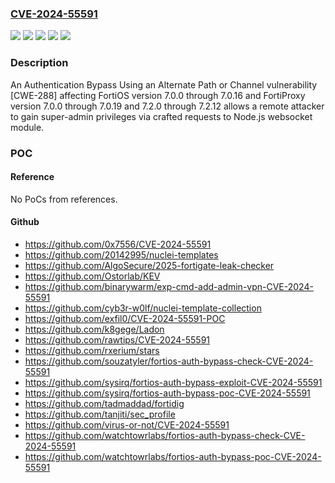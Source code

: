 ### [CVE-2024-55591](https://cve.mitre.org/cgi-bin/cvename.cgi?name=CVE-2024-55591)
![](https://img.shields.io/static/v1?label=Product&message=FortiOS&color=blue)
![](https://img.shields.io/static/v1?label=Product&message=FortiProxy&color=blue)
![](https://img.shields.io/static/v1?label=Version&message=7.0.0%3C%3D%207.0.16%20&color=brighgreen)
![](https://img.shields.io/static/v1?label=Version&message=7.2.0%3C%3D%207.2.12%20&color=brighgreen)
![](https://img.shields.io/static/v1?label=Vulnerability&message=Execute%20unauthorized%20code%20or%20commands&color=brighgreen)

### Description

An Authentication Bypass Using an Alternate Path or Channel vulnerability [CWE-288] affecting FortiOS version 7.0.0 through 7.0.16 and FortiProxy version 7.0.0 through 7.0.19 and 7.2.0 through 7.2.12 allows a remote attacker to gain super-admin privileges via crafted requests to Node.js websocket module.

### POC

#### Reference
No PoCs from references.

#### Github
- https://github.com/0x7556/CVE-2024-55591
- https://github.com/20142995/nuclei-templates
- https://github.com/AlgoSecure/2025-fortigate-leak-checker
- https://github.com/Ostorlab/KEV
- https://github.com/binarywarm/exp-cmd-add-admin-vpn-CVE-2024-55591
- https://github.com/cyb3r-w0lf/nuclei-template-collection
- https://github.com/exfil0/CVE-2024-55591-POC
- https://github.com/k8gege/Ladon
- https://github.com/rawtips/CVE-2024-55591
- https://github.com/rxerium/stars
- https://github.com/souzatyler/fortios-auth-bypass-check-CVE-2024-55591
- https://github.com/sysirq/fortios-auth-bypass-exploit-CVE-2024-55591
- https://github.com/sysirq/fortios-auth-bypass-poc-CVE-2024-55591
- https://github.com/tadmaddad/fortidig
- https://github.com/tanjiti/sec_profile
- https://github.com/virus-or-not/CVE-2024-55591
- https://github.com/watchtowrlabs/fortios-auth-bypass-check-CVE-2024-55591
- https://github.com/watchtowrlabs/fortios-auth-bypass-poc-CVE-2024-55591

